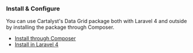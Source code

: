 ### Install & Configure

You can use Cartalyst's Data Grid package both with Laravel 4 and outside by installing the package through Composer.

- [Install through Composer](/data-grid/installation/composer)
- [Install in Laravel 4](/data-grid/installation/laravel-4)